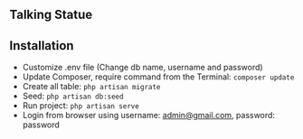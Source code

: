## Talking Statue

## Installation
- Customize .env file (Change db name, username and password)
- Update Composer, require command from the Terminal:
``` composer update ```
- Create all table: 
``` php artisan migrate ```
- Seed: 
``` php artisan db:seed ``` 
- Run project: 
``` php artisan serve ``` 
- Login from browser using username: admin@gmail.com, password: password
